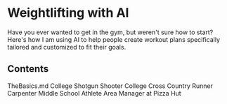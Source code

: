 # Weightlifting with AI  
Have you ever wanted to get in the gym, but weren't sure how to start? Here's how I am using AI to help people create workout plans specifically tailored and customized to fit their goals.

## Contents
TheBasics.md 
College Shotgun Shooter
College Cross Country Runner
Carpenter
Middle School Athlete
Area Manager at Pizza Hut
